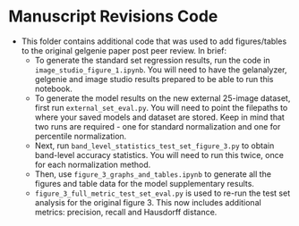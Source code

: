 Manuscript Revisions Code
==============================
- This folder contains additional code that was used to add figures/tables to the original gelgenie paper post peer review.  In  brief:
  - To generate the standard set regression results, run the code in `image_studio_figure_1.ipynb`. You will need to have the gelanalyzer, gelgenie and image studio results prepared to be able to run this notebook.
  - To generate the model results on the new external 25-image dataset, first run `external_set_eval.py`.  You will need to point the filepaths to where your saved models and dataset are stored.  Keep in mind that two runs are required - one for standard normalization and one for percentile normalization.
  - Next, run `band_level_statistics_test_set_figure_3.py` to obtain band-level accuracy statistics.  You will need to run this twice, once for each normalization method.
  - Then, use `figure_3_graphs_and_tables.ipynb` to generate all the figures and table data for the model supplementary results.
  - `figure_3_full_metric_test_set_eval.py` is used to re-run the test set analysis for the original figure 3.  This now includes additional metrics: precision, recall and Hausdorff distance.

